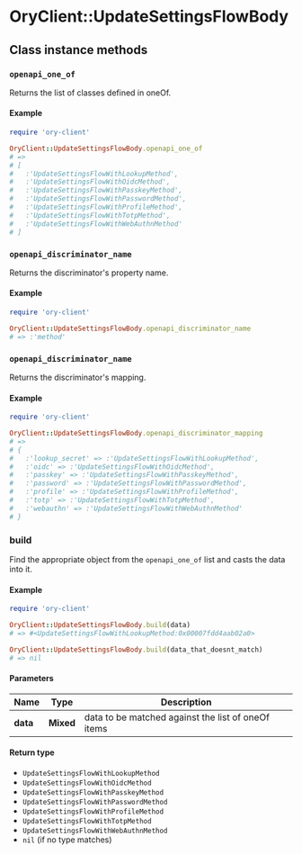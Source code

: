 # OryClient::UpdateSettingsFlowBody

## Class instance methods

### `openapi_one_of`

Returns the list of classes defined in oneOf.

#### Example

```ruby
require 'ory-client'

OryClient::UpdateSettingsFlowBody.openapi_one_of
# =>
# [
#   :'UpdateSettingsFlowWithLookupMethod',
#   :'UpdateSettingsFlowWithOidcMethod',
#   :'UpdateSettingsFlowWithPasskeyMethod',
#   :'UpdateSettingsFlowWithPasswordMethod',
#   :'UpdateSettingsFlowWithProfileMethod',
#   :'UpdateSettingsFlowWithTotpMethod',
#   :'UpdateSettingsFlowWithWebAuthnMethod'
# ]
```

### `openapi_discriminator_name`

Returns the discriminator's property name.

#### Example

```ruby
require 'ory-client'

OryClient::UpdateSettingsFlowBody.openapi_discriminator_name
# => :'method'
```

### `openapi_discriminator_name`

Returns the discriminator's mapping.

#### Example

```ruby
require 'ory-client'

OryClient::UpdateSettingsFlowBody.openapi_discriminator_mapping
# =>
# {
#   :'lookup_secret' => :'UpdateSettingsFlowWithLookupMethod',
#   :'oidc' => :'UpdateSettingsFlowWithOidcMethod',
#   :'passkey' => :'UpdateSettingsFlowWithPasskeyMethod',
#   :'password' => :'UpdateSettingsFlowWithPasswordMethod',
#   :'profile' => :'UpdateSettingsFlowWithProfileMethod',
#   :'totp' => :'UpdateSettingsFlowWithTotpMethod',
#   :'webauthn' => :'UpdateSettingsFlowWithWebAuthnMethod'
# }
```

### build

Find the appropriate object from the `openapi_one_of` list and casts the data into it.

#### Example

```ruby
require 'ory-client'

OryClient::UpdateSettingsFlowBody.build(data)
# => #<UpdateSettingsFlowWithLookupMethod:0x00007fdd4aab02a0>

OryClient::UpdateSettingsFlowBody.build(data_that_doesnt_match)
# => nil
```

#### Parameters

| Name | Type | Description |
| ---- | ---- | ----------- |
| **data** | **Mixed** | data to be matched against the list of oneOf items |

#### Return type

- `UpdateSettingsFlowWithLookupMethod`
- `UpdateSettingsFlowWithOidcMethod`
- `UpdateSettingsFlowWithPasskeyMethod`
- `UpdateSettingsFlowWithPasswordMethod`
- `UpdateSettingsFlowWithProfileMethod`
- `UpdateSettingsFlowWithTotpMethod`
- `UpdateSettingsFlowWithWebAuthnMethod`
- `nil` (if no type matches)

